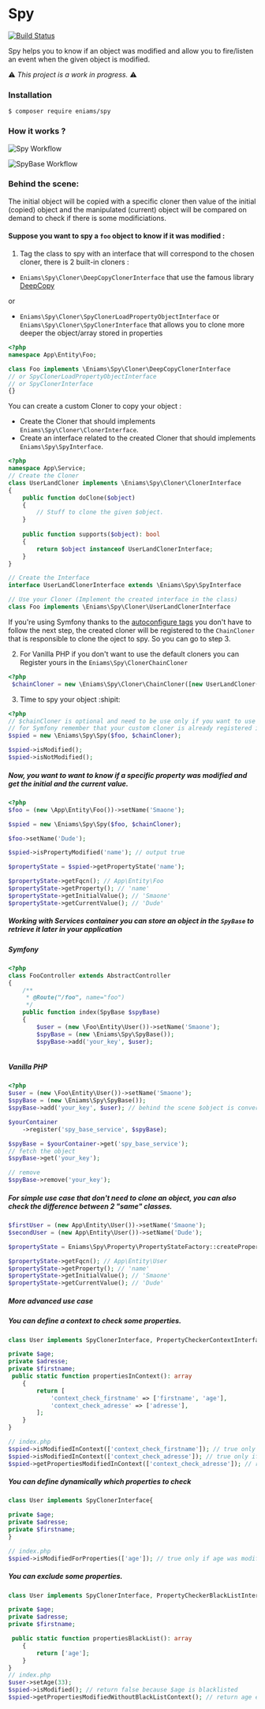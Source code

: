 # Spy

[![Build Status](https://travis-ci.com/ismail1432/spy.svg?branch=master)](https://travis-ci.org/ismail1432/spy)

Spy helps you to know if an object was modified and allow you to fire/listen an event when the given object is modified.  

⚠️ *This project is a work in progress.* ⚠️

### Installation

```ssh
$ composer require eniams/spy
```

### How it works ?

![Spy Workflow](/images/spy_workflow.jpg?raw=true)

![SpyBase Workflow](/images/spy_base_workflow.jpg?raw=true)

### Behind the scene:

The initial object will be copied with a specific cloner then value of the initial (copied) object and the manipulated (current) object will be compared on demand to check if there is some modificiations.

#### Suppose you want to spy a `foo` object to know if it was modified :

1. Tag the class to spy with an interface that will correspond to the chosen cloner, there is 2 built-in cloners :
 -  `Eniams\Spy\Cloner\DeepCopyClonerInterface` that use the famous library [DeepCopy](https://github.com/myclabs/DeepCopy)

 or
 -  `Eniams\Spy\Cloner\SpyClonerLoadPropertyObjectInterface` or `Eniams\Spy\Cloner\SpyClonerInterface` that allows you to clone more deeper the object/array stored in properties

```php
<?php
namespace App\Entity\Foo;

class Foo implements \Eniams\Spy\Cloner\DeepCopyClonerInterface
// or SpyClonerLoadPropertyObjectInterface 
// or SpyClonerInterface
{}
```

You can create a custom Cloner to copy your object :
-   Create the Cloner that should implements `Eniams\Spy\Cloner\ClonerInterface`.
-   Create an interface related to the created Cloner that should implements `Eniams\Spy\SpyInterface`.

```php
<?php
namespace App\Service;
// Create the Cloner
class UserLandCloner implements \Eniams\Spy\Cloner\ClonerInterface
{
    public function doClone($object)
    {
        // Stuff to clone the given $object.
    }
    
    public function supports($object): bool
    {
        return $object instanceof UserLandClonerInterface;
    }   
}

// Create the Interface
interface UserLandClonerInterface extends \Eniams\Spy\SpyInterface

// Use your Cloner (Implement the created interface in the class) 
class Foo implements \Eniams\Spy\Cloner\UserLandClonerInterface

```

If you're using Symfony thanks to the [autoconfigure tags](https://symfony.com/doc/current/service_container/tags.html) you don't have to follow the next step, the created cloner will be 
registered to the `ChainCloner` that is responsible to clone the oject to spy.
So you can go to step 3.
 
2. For Vanilla PHP if you don't want to use the default cloners you can Register yours in the `Eniams\Spy\ClonerChainCloner`

```php
<?php
 $chainCloner = new \Eniams\Spy\Cloner\ChainCloner([new UserLandCloner()]);
```

3. Time to spy your object :shipit: 

```php
<?php
// $chainCloner is optional and need to be use only if you want to use a custom cloners,
// for Symfony remember that your custom cloner is already registered in the `ChainCloner $chainCloner` and it is a public service that can be retrieve from the container.
$spied = new \Eniams\Spy\Spy($foo, $chainCloner); 

$spied->isModified();
$spied->isNotModified();
```

##### Now, you want to want to know if a specific property was modified and get the initial and the current value.
```php
<?php
$foo = (new \App\Entity\Foo())->setName('Smaone');

$spied = new \Eniams\Spy\Spy($foo, $chainCloner);

$foo->setName('Dude');

$spied->isPropertyModified('name'); // output true

$propertyState = $spied->getPropertyState('name');

$propertyState->getFqcn(); // App\Entity\Foo
$propertyState->getProperty(); // 'name'
$propertyState->getInitialValue(); // 'Smaone'
$propertyState->getCurrentValue(); // 'Dude'
```

##### Working with Services container you can store an object in the `SpyBase` to retrieve it later in your application 

##### Symfony
```php
<?php
class FooController extends AbstractController
{
    /**
     * @Route("/foo", name="foo")
     */
    public function index(SpyBase $spyBase)
    {
        $user = (new \Foo\Entity\User())->setName('Smaone');
        $spyBase = (new \Eniams\Spy\SpyBase());
        $spyBase->add('your_key', $user);
        
```
##### Vanilla PHP
```php
<?php
$user = (new \Foo\Entity\User())->setName('Smaone');
$spyBase = (new \Eniams\Spy\SpyBase());
$spyBase->add('your_key', $user); // behind the scene $object is converted to a \Eniams\Spy\Spy object and the cloner class will be resolve by the interface implemented by the $object.

$yourContainer
    ->register('spy_base_service', $spyBase);

$spyBase = $yourContainer->get('spy_base_service');
// fetch the object
$spyBase->get('your_key');

// remove
$spyBase->remove('your_key');
```

##### For simple use case that don't need to clone an object, you can also check the difference between 2 "same" classes.
```php
$firstUser = (new App\Entity\User())->setName('Smaone');
$secondUser = (new App\Entity\User())->setName('Dude');

$propertyState = Eniams\Spy\Property\PropertyStateFactory::createPropertyState('name', $firstUser, $secondUser);

$propertyState->getFqcn(); // App\Entity\User
$propertyState->getProperty(); // 'name'
$propertyState->getInitialValue(); // 'Smaone'
$propertyState->getCurrentValue(); // 'Dude'
``` 

##### More advanced use case

##### You can define a context to check some properties.
```php
class User implements SpyClonerInterface, PropertyCheckerContextInterface {

private $age;
private $adresse;
private $firstname;
 public static function propertiesInContext(): array
    {
        return [
            'context_check_firstname' => ['firstname', 'age'],
            'context_check_adresse' => ['adresse'],
        ];
    }
}

// index.php
$spied->isModifiedInContext(['context_check_firstname']); // true only if 'firstname', 'age' were modified
$spied->isModifiedInContext(['context_check_adresse']); // true only if 'adresse' is modified
$spied->getPropertiesModifiedInContext(['context_check_adresse']); // return modified properties for context context_check_adresse
```

##### You can define dynamically which properties to check
```php
class User implements SpyClonerInterface{

private $age;
private $adresse;
private $firstname;
}

// index.php
$spied->isModifiedForProperties(['age']); // true only if age was modified
``` 

##### You can exclude some properties.

```php
class User implements SpyClonerInterface, PropertyCheckerBlackListInterface {

private $age;
private $adresse;
private $firstname;

 public static function propertiesBlackList(): array
    {
        return ['age'];
    }
}
// index.php
$user->setAge(33);
$spied->isModified(); // return false because $age is blacklisted
$spied->getPropertiesModifiedWithoutBlackListContext(); // return age even it's blacklisted

```
